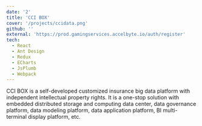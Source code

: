 ```yaml
---
date: '2'
title: 'CCI BOX'
cover: '/projects/ccidata.png'
github: ''
external: 'https://prod.gamingservices.accelbyte.io/auth/register'
tech:
  - React
  - Ant Design
  - Redux
  - ECharts
  - JsPlumb
  - Webpack
---
```


CCI BOX is a self-developed customized insurance big data platform with independent intellectual property rights. It is a one-stop solution with embedded distributed storage and computing data center, data governance platform, data modeling platform, data application platform, BI multi-terminal display platform, etc.
